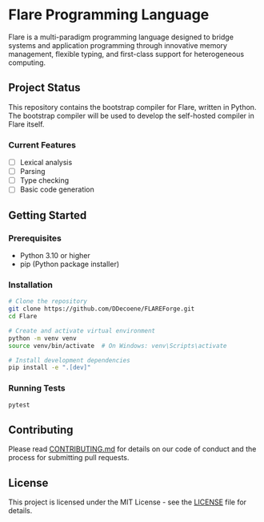 # Flare Programming Language

Flare is a multi-paradigm programming language designed to bridge systems and application programming through innovative memory management, flexible typing, and first-class support for heterogeneous computing.

## Project Status

This repository contains the bootstrap compiler for Flare, written in Python. The bootstrap compiler will be used to develop the self-hosted compiler in Flare itself.

### Current Features
- [ ] Lexical analysis
- [ ] Parsing
- [ ] Type checking
- [ ] Basic code generation

## Getting Started

### Prerequisites
- Python 3.10 or higher
- pip (Python package installer)

### Installation

```bash
# Clone the repository
git clone https://github.com/DDecoene/FLAREForge.git
cd Flare

# Create and activate virtual environment
python -m venv venv
source venv/bin/activate  # On Windows: venv\Scripts\activate

# Install development dependencies
pip install -e ".[dev]"
```

### Running Tests

```bash
pytest
```

## Contributing

Please read [CONTRIBUTING.md](CONTRIBUTING.md) for details on our code of conduct and the process for submitting pull requests.

## License

This project is licensed under the MIT License - see the [LICENSE](LICENSE) file for details.
